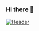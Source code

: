 ### Hi there 👋
[![Header](https://raw.githubusercontent.com/suvicigor/<OWNER>/<OWNER>/https://www.talkwalker.com/images/2020/blog-headers/image-analysis.png "Website")](https://some-url.dev/)



<!--
**suvicigor/suvicigor** is a ✨ _special_ ✨ repository because its `README.md` (this file) appears on your GitHub profile.

Here are some ideas to get you started:

- 🔭 I’m currently working on ...
- 🌱 I’m currently learning ...
- 👯 I’m looking to collaborate on ...
- 🤔 I’m looking for help with ...
- 💬 Ask me about ...
- 📫 How to reach me: ...
- 😄 Pronouns: ...
- ⚡ Fun fact: ...
-->
